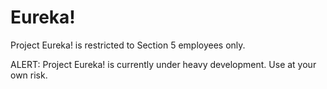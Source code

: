 # Eureka!
Project Eureka! is restricted to Section 5 employees only.

ALERT: Project Eureka! is currently under heavy development. Use at your own risk.
